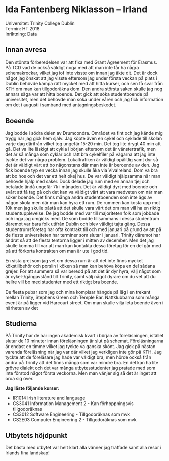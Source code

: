 # Ida Fantenberg Niklasson – Irland

Universitet: Trinity College Dublin  
Termin: HT 2018  
Inriktning: Data

## Innan avresa

Den största förberedelsen var att fixa med Grant Agreement för Erasmus. På TCD vad de också väldigt noga med att man inte får ha några schemakrockar, vilket jag iof inte visste om innan jag åkte dit. Det är dock något jag önskat att jag visste eftersom jag under första veckan på plats i Dublin behövde kämpa rätt mycket med att hitta kurser, och sen få svar från KTH om man kan tillgodoräkna dom. Den andra största saken skulle jag nog annars säga var att hitta boende. Det gick att söka studentboende på universitet, men det behövde man söka under våren och jag fick information om det i augusti i samband med antagningsbeskedet.

## Boeende

Jag bodde i södra delen av Drumcondra. Området va fint och jag kände mig trygg när jag gick hem själv. Jag köpte även en cykel och cyklade till skolan varje dag därifrån vilket tog ungefär 15-20 min. Det tog lite drygt 40 min att gå. Det va lite läskigt att cykla i början eftersom det är vänstertrafik, men det är så många som cyklar och rätt bra cykelfiler på vägarna att jag inte tyckte det var några problem. Lokaltrafiken är väldigt opålitlig samt dyr så det är väldigt värt att bo någonstans där man inte är beroende av den. Jag fick boende typ en vecka innan jag skulle åka via VivaIreland. Dom va bra att bo hos och det var ett helt okej hus. De var väldigt hjälpsamma när man behövde hjälp med saker. Dock delade jag rum med en annan tjej och betalade ändå ungefär 7k i månaden. Det är väldigt dyrt med boende och svårt att få tag på och det kan va väldigt värt att vara medveten om när man söker boende. Det finns många andra studentboenden som inte ägs av någon skola men där man kan hyra ett rum. De rummen kan kosta upp mot 10k men jag skulle påstå att det skulle vara värt det om man vill ha en riktig studentupplevelse. De jag bodde med var till majoriteten folk som jobbade och inga jag umgicks med. De som bodde tillsammans i dessa studentrum däremot var bara folk utifrån Dublin och blev väldigt tajta gäng. Dessa studentrumsföretag har ofta kontrakt till och med januari på grund av att på de flesta universiteten har terminer som slutar i januari. Trinity däremot har ändrat så att de flesta tentorna ligger i mitten av december. Men det jag skulle komma till var att man kan kontakta dessa företag för en del går med på att förkorta kontrakten om man är ute i god tid.

En sista grej som jag vet om dessa rum är att det inte finns mycket kökstillbehör och porslin i köken så man kan behöva köpa en del sådana grejer. För att summera så var beredd på att det är dyr hyra, välj något som är cykel-/gångavstånd till Trinity, samt välj något dyrare om du vet att du hellre vill bo med studenter med ett riktigt bra boende.

De flesta pubar som jag och mina kompisar hängde på låg i en trekant mellan Trinity, Stephens Green och Temple Bar. Nattklubbarna som många event är på ligger vid Harcourt street. Om man skulle vilja leta boende även i närheten av det

## Studierna

På Trinity har de har ingen akademisk kvart i början av föreläsningen, istället slutar de 10 minuter innan föreläsningen är slut på schemat. Föreläsningarna är endast en timme vilket jag tyckte va ganska skönt. Jag gick på nästan varenda föreläsning när jag var där vilket jag verkligen inte gör på KTH. Jag tyckte att de föreläsare jag hade var väldigt bra, men hörde också från andra på Trinity att det finns många som var mindre bra. En del kan ha lite grövre dialekt och det var många utbytesstudenter jag pratade med som inte förstod något första veckorna. Men man vänjer sig så det är inget att oroa sig över.

**Jag läste följande kurser:**

- IR1014 Irish literature and language
- CS3041 Information Management 2 - Kan förhoppningsvis tillgodoräknas
- CS3012 Software Engineering - Tillgodoräknas som mvk
- CS2E03 Computer Engineering 2 - Tillgodoräknas som mvk

## Utbytets höjdpunkt

Det bästa med utbytet var helt klart alla vänner jag träffade samt alla resor i Irlands fina landskap!
